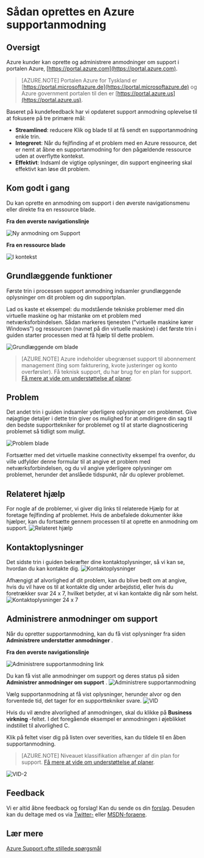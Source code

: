 <properties
     pageTitle="Sådan oprettes en Azure supportanmodning | Microsoft Azure"
     description="Sådan oprettes en Azure supportanmodning."
     services="Azure Supportability"
     documentationCenter=""
     authors="ganganarayanan"
     manager="scotthit"
     editor=""/>

<tags
     ms.service="azure-supportability"
     ms.workload="na"
     ms.tgt_pltfrm="na"
     ms.devlang="na"
     ms.topic="article"
     ms.date="10/25/2016"
     ms.author="gangan"/>

# <a name="how-to-create-an-azure-support-request"></a>Sådan oprettes en Azure supportanmodning

## <a name="summary"></a>Oversigt
Azure kunder kan oprette og administrere anmodninger om support i portalen Azure, [https://portal.azure.com](https://portal.azure.com).
>[AZURE.NOTE] Portalen Azure for Tyskland er [https://portal.microsoftazure.de](https://portal.microsoftazure.de) og Azure government portalen til den er [https://portal.azure.us](https://portal.azure.us).

Baseret på kundefeedback har vi opdateret support anmodning oplevelse til at fokusere på tre primære mål:

- **Streamlined**: reducere Klik og blade til at få sendt en supportanmodning enkle trin.
- **Integreret**: Når du fejlfinding af et problem med en Azure ressource, det er nemt at åbne en supportanmodning for den pågældende ressource uden at overflytte kontekst.
- **Effektivt**: Indsaml de vigtige oplysninger, din support engineering skal effektivt kan løse dit problem.

## <a name="getting-started"></a>Kom godt i gang
Du kan oprette en anmodning om support i den øverste navigationsmenu eller direkte fra en ressource blade.

**Fra den øverste navigationslinje**

![Ny anmodning om Support](./media/how-to-create-azure-support-request/NewSupportRequest.png)

**Fra en ressource blade**

![I kontekst](./media/how-to-create-azure-support-request/Incontext.png)

## <a name="basics"></a>Grundlæggende funktioner
Første trin i processen support anmodning indsamler grundlæggende oplysninger om dit problem og din supportplan.

Lad os kaste et eksempel: du modstående tekniske problemer med din virtuelle maskine og har mistanke om et problem med netværksforbindelsen.
Sådan markeres tjenesten ("virtuelle maskine kører Windows") og ressourcen (navnet på din virtuelle maskine) i det første trin i guiden starter processen med at få hjælp til dette problem.

![Grundlæggende om blade](./media/how-to-create-azure-support-request/Basics.png)

>[AZURE.NOTE] Azure indeholder ubegrænset support til abonnement management (ting som fakturering, kvote justeringer og konto overførsler). Få teknisk support, du har brug for en plan for support. [Få mere at vide om understøttelse af planer](https://azure.microsoft.com/support/plans).

## <a name="problem"></a>Problem
Det andet trin i guiden indsamler yderligere oplysninger om problemet. Give nøjagtige detaljer i dette trin giver os mulighed for at omdirigere din sag til den bedste supporttekniker for problemet og til at starte diagnosticering problemet så tidligt som muligt.

![Problem blade](./media/how-to-create-azure-support-request/Problem.png)

Fortsætter med det virtuelle maskine connectivity eksempel fra ovenfor, du ville udfylder denne formular til at angive et problem med netværksforbindelsen, og du vil angive yderligere oplysninger om problemet, herunder det anslåede tidspunkt, når du oplever problemet.

## <a name="related-help"></a>Relateret hjælp
For nogle af de problemer, vi giver dig links til relaterede Hjælp for at foretage fejlfinding af problemet. Hvis de anbefalede dokumenter ikke hjælper, kan du fortsætte gennem processen til at oprette en anmodning om support.
![Relateret hjælp](./media/how-to-create-azure-support-request/RelatedHelp.png)

## <a name="contact-information"></a>Kontaktoplysninger
Det sidste trin i guiden bekræfter dine kontaktoplysninger, så vi kan se, hvordan du kan kontakte dig.
![Kontaktoplysninger](./media/how-to-create-azure-support-request/ContactInformation.png)

Afhængigt af alvorlighed af dit problem, kan du blive bedt om at angive, hvis du vil have os til at kontakte dig under arbejdstid, eller hvis du foretrækker svar 24 x 7, hvilket betyder, at vi kan kontakte dig når som helst.
![Kontaktoplysninger 24 x 7](./media/how-to-create-azure-support-request/ContactInformation-2.png)

## <a name="manage-support-requests"></a>Administrere anmodninger om support
Når du opretter supportanmodning, kan du få vist oplysninger fra siden **Administrere understøtter anmodninger** .

**Fra den øverste navigationslinje**

![Administrere supportanmodning link](./media/how-to-create-azure-support-request/ManageSupportRequest-link.png)

Du kan få vist alle anmodninger om support og deres status på siden **Administrer anmodninger om support** .
![Administrere supportanmodning](./media/how-to-create-azure-support-request/ManageSupportRequest.png)

Vælg supportanmodning at få vist oplysninger, herunder alvor og den forventede tid, det tager for en supporttekniker svare.
![VID](./media/how-to-create-azure-support-request/VID.png)

Hvis du vil ændre alvorlighed af anmodningen, skal du klikke på **Business virkning** -feltet. I det foregående eksempel er anmodningen i øjeblikket indstillet til alvorlighed C.

Klik på feltet viser dig på listen over severities, kan du tildele til en åben supportanmodning.

>[AZURE.NOTE] Niveauet klassifikation afhænger af din plan for support. [Få mere at vide om understøttelse af planer](https://azure.microsoft.com/support/plans).

![VID-2](./media/how-to-create-azure-support-request/VID-2.png)

## <a name="feedback"></a>Feedback
Vi er altid åbne feedback og forslag! Kan du sende os din [forslag](https://feedback.azure.com/forums/266794-support-feedback). Desuden kan du deltage med os via [Twitter-](https://twitter.com/azuresupport) eller [MSDN-foraene](https://social.msdn.microsoft.com/Forums/azure).

## <a name="learn-more"></a>Lær mere
[Azure Support ofte stillede spørgsmål](https://azure.microsoft.com/support/faq)
